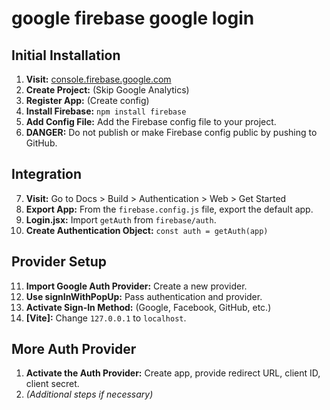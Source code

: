 # google firebase google login 

## Initial Installation

1. **Visit:** [console.firebase.google.com](https://console.firebase.google.com)
2. **Create Project:** (Skip Google Analytics)
3. **Register App:** (Create config)
4. **Install Firebase:** `npm install firebase`
5. **Add Config File:** Add the Firebase config file to your project.
6. **DANGER:** Do not publish or make Firebase config public by pushing to GitHub.

## Integration

7. **Visit:** Go to Docs > Build > Authentication > Web > Get Started
8. **Export App:** From the `firebase.config.js` file, export the default app.
9. **Login.jsx:** Import `getAuth` from `firebase/auth`.
10. **Create Authentication Object:** `const auth = getAuth(app)`

## Provider Setup

11. **Import Google Auth Provider:** Create a new provider.
12. **Use signInWithPopUp:** Pass authentication and provider.
13. **Activate Sign-In Method:** (Google, Facebook, GitHub, etc.)
14. **[Vite]:** Change `127.0.0.1` to `localhost`.

## More Auth Provider

1. **Activate the Auth Provider:** Create app, provide redirect URL, client ID, client secret.
2. *(Additional steps if necessary)*

